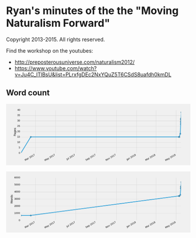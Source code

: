Ryan's minutes of the the "Moving Naturalism Forward"
===========================================

Copyright 2013-2015.  All rights reserved.

Find the workshop on the youtubes:

-   <http://preposterousuniverse.com/naturalism2012/>
-   <https://www.youtube.com/watch?v=Ju4C_ITlBsU&list=PLrxfgDEc2NxYQuZ5T6CSdS8uafdh0kmDL>


Word count
----------------------------------

![my pages](wordcount/pages.png)

![my words](wordcount/words.png)


